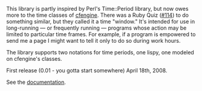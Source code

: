 This library is partly inspired by Perl's Time::Period library, but now owes more to the time classes of [cfengine](http://www.cfengine.org).  There was a Ruby Quiz ([#114](http://rubyquiz.com/quiz144.html)) to do something similar, but they called it a time "window."  It's intended for use in long-running — or frequently running — programs whose action may be limited to particular time frames.  For example, if a program is empowered to send me a page I might want to tell it only to do so during work hours.

The library supports two notations for time periods, one lispy, one modeled on cfengine's classes.

First release (0.01 - you gotta start somewhere) April 18th, 2008.

See the [documentation](API.md).